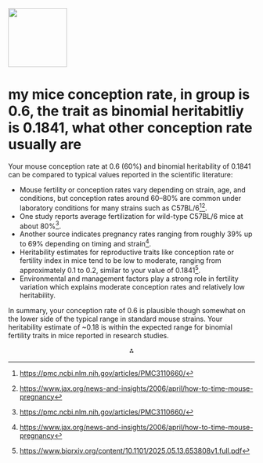 <img src="https://r2cdn.perplexity.ai/pplx-full-logo-primary-dark%402x.png" class="logo" width="120"/>

# my mice conception rate, in group is 0.6, the trait as binomial heritabitliy is 0.1841, what other conception rate usually are

Your mouse conception rate at 0.6 (60%) and binomial heritability of 0.1841 can be compared to typical values reported in the scientific literature:

- Mouse fertility or conception rates vary depending on strain, age, and conditions, but conception rates around 60–80% are common under laboratory conditions for many strains such as C57BL/6[^3][^7].
- One study reports average fertilization for wild-type C57BL/6 mice at about 80%[^3].
- Another source indicates pregnancy rates ranging from roughly 39% up to 69% depending on timing and strain[^7].
- Heritability estimates for reproductive traits like conception rate or fertility index in mice tend to be low to moderate, ranging from approximately 0.1 to 0.2, similar to your value of 0.1841[^11].
- Environmental and management factors play a strong role in fertility variation which explains moderate conception rates and relatively low heritability.

In summary, your conception rate of 0.6 is plausible though somewhat on the lower side of the typical range in standard mouse strains. Your heritability estimate of ~0.18 is within the expected range for binomial fertility traits in mice reported in research studies.

<div style="text-align: center">⁂</div>

[^1]: https://academic.oup.com/endo/article/161/8/bqaa114/5869508

[^2]: https://pmc.ncbi.nlm.nih.gov/articles/PMC3690442/

[^3]: https://pmc.ncbi.nlm.nih.gov/articles/PMC3110660/

[^4]: https://www.taconic.com/resources/easier-said-than-bred-4-considerations-for-breeding-laboratory-mice

[^5]: https://www.gv-solas.de/wp-content/uploads/2024/12/Breeding-planning_2024.pdf

[^6]: https://journals.sagepub.com/doi/full/10.1177/0023677219897687

[^7]: https://www.jax.org/news-and-insights/2006/april/how-to-time-mouse-pregnancy

[^8]: https://link.springer.com/article/10.1007/s10815-024-03201-x

[^9]: https://www.ltk.uzh.ch/en/Breeding.html

[^10]: https://www.sciencedirect.com/science/article/abs/pii/S0168159119300164

[^11]: https://www.biorxiv.org/content/10.1101/2025.05.13.653808v1.full.pdf

